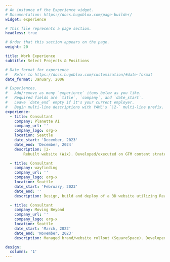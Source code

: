 ```yaml
---
# An instance of the Experience widget.
# Documentation: https://docs.hugoblox.com/page-builder/
widget: experience

# This file represents a page section.
headless: true

# Order that this section appears on the page.
weight: 20

title: Work Experience
subtitle: Select Projects & Positions

# Date format for experience
#   Refer to https://docs.hugoblox.com/customization/#date-format
date_format: January, 2006

# Experiences.
#   Add/remove as many `experience` items below as you like.
#   Required fields are `title`, `company`, and `date_start`.
#   Leave `date_end` empty if it's your current employer.
#   Begin multi-line descriptions with YAML's `|2-` multi-line prefix.
experience:
  - title: Consultant
    company: Planette AI
    company_url: ''
    company_logo: org-x
    location: Seattle
    date_start: 'December, 2023'
    date_end: 'December, 2024'
    description: |2-
        Rebuilt website (Wix). Developed/executed on GTM content strategy (blogs, video, social). Managed Google, Bing & LinkedIn Paid Ads. Validated product fit on client calls.

  - title: Consultant
    company: wayfinding
    company_url: ''
    company_logo: org-x
    location: Seattle
    date_start: 'February, 2023'
    date_end: ''
    description: Design, build and deploy of a 3D website utilizing React.js.

  - title: Consultant
    company: Moving Beyond
    company_url: ''
    company_logo: org-x
    location: Seattle
    date_start: 'March, 2022'
    date_end: 'November, 2023'
    description: Managed brand/website rollout (SquareSpace). Developed/executed on GTM product marketing strategy. Produced 40 episodes of weekly LinkedIn Live video podcast Data is Love.

design:
  columns: '1'
---
```

